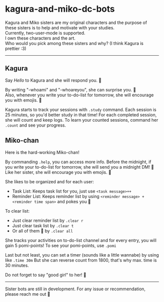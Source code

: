 # kagura-and-miko-dc-bots
Kagura and Miko sisters are my original characters and the purpose of these sisters is to help and motivate with your studies.  
Currently, two-user-mode is supported.  
I own these characters and the art.  
Who would you pick among these sisters and why? (I think Kagura is prettier :3)  
************************************************************************
## Kagura
Say *Hello* to Kagura and she will respond you. :wave:  

By writing "-whoami" and "-whoareyou", she can surprise you. :thinking:	 
Also, whenever you write your to-do-list for tomorrow, she will encourage you with emojis. :hugs:

Kagura starts to track your sessions with `.study` command.
Each session is 25 minutes, so you'd better study in that time!
For each completed session, she will count and keep logs.
To learn your counted sessions, command her `.count` and see your progress.

## Miko-chan
Here is the hard-working Miko-chan!

By commanding `.help`, you can access more info.
Before the midnight, if you write your to-do-list for tomorrow, she will send you a midnight DM! :love_letter:
Like her sister, she will encourage you with emojis. :hugs:

She likes to be organized and for each user:
* Task List: Keeps task list for you, just use `<task message>++`
* Reminder List: Keeps reminder list by using `<reminder message> + <reminder time span>` and pokes you :eyes:

To clear list:
* Just clear reminder list by `.clear r`
* Just clear task list by `.clear t`
* Or all of them :broom: by `.clear all`

She tracks your activities on to-do-list channel and for every entry, you will gain 5 pomi-points!
To see your pomi-points, use `.pomi`

Last but not least, you can set a timer (sounds like a little wannabe) by using like `.time 30m`
But she can reverse count from 1800, that's why max. time is 30 minutes.  

Do not forget to say "good girl" to her! :hand_over_mouth:	

************************************************************************

Sister bots are still in development. For any issue or recommendation, please reach me out :space_invader:	

